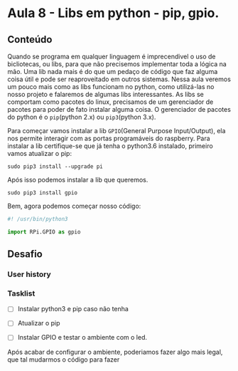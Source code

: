 # Aula 8 - Libs em python - pip, gpio.

## Conteúdo

Quando se programa em qualquer linguagem é imprecendivel o uso de bicliotecas, ou libs, para que não precisemos implementar toda a lógica na mão. Uma lib nada mais é do que um pedaço de código que faz alguma coisa útil e pode ser reaproveitado em outros sistemas.
Nessa aula veremos um pouco mais como as libs funcionam no python, como utilizá-las no nosso projeto e falaremos de algumas libs interessantes.
As libs se comportam como pacotes do linux, precisamos de um gerenciador de pacotes para poder de fato instalar alguma coisa. O gerenciador de pacotes do python é o `pip`(python 2.x) ou `pip3`(python 3.x).

Para começar vamos instalar a lib `GPIO`(General Purpose Input/Output), ela nos permite interagir com as portas programáveis do raspberry.
Para instalar a lib certifique-se que já tenha o python3.6 instalado, primeiro vamos atualizar o pip:

`sudo pip3 install --upgrade pi`

Após isso podemos instalar a lib que queremos.

`sudo pip3 install gpio`

Bem, agora podemos começar nosso código:


```python
#! /usr/bin/python3

import RPi.GPIO as gpio


```

## Desafio

### User history


### Tasklist

* [ ] Instalar python3 e pip caso não tenha

* [ ] Atualizar o pip

* [ ] Instalar GPIO e testar o ambiente com o led.


Após acabar de configurar o ambiente, poderiamos fazer algo mais legal, que tal mudarmos o código para fazer
